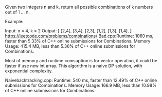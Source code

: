 Given two integers n and k, return all possible combinations of k numbers out of 1 ... n.

Example:

Input: n = 4, k = 2
Output:
[
  [2,4],
  [3,4],
  [2,3],
  [1,2],
  [1,3],
  [1,4],
]
https://leetcode.com/problems/combinations/
Bad.cpp:Runtime: 1060 ms, faster than 5.33% of C++ online submissions for Combinations.
Memory Usage: 415.4 MB, less than 5.30% of C++ online submissions for Combinations.

Most of memory and runtime comsuption is for vector operation, it could be faster if use new int array.
This algorithm is a naive DP solution, with exponential complexity.

Naivebacktracking.cpp:
Runtime: 540 ms, faster than 12.49% of C++ online submissions for Combinations.
Memory Usage: 166.9 MB, less than 10.98% of C++ online submissions for Combinations

